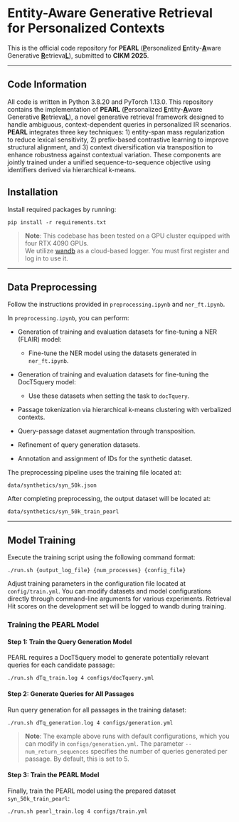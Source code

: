 # Entity-Aware Generative Retrieval for Personalized Contexts

This is the official code repository for **PEARL** (<u>**P**</u>ersonalized <u>**E**</u>ntity-<u>**A**</u>ware Generative <u>**R**</u>etrieva<u>**L**</u>), submitted to **CIKM 2025**.

---

## Code Information
All code is written in Python 3.8.20 and PyTorch 1.13.0.
This repository contains the implementation of 
**PEARL** (<u>**P**</u>ersonalized <u>**E**</u>ntity-<u>**A**</u>ware Generative <u>**R**</u>etrieva<u>**L**</u>), 
a novel generative retrieval framework designed to handle ambiguous, context-dependent queries in personalized IR scenarios.
**PEARL** integrates three key techniques: 1) entity-span mass regularization to reduce lexical sensitivity, 2) prefix-based contrastive learning to improve structural alignment, 
and 3) context diversification via transposition to enhance robustness against contextual variation. 
These components are jointly trained under a unified sequence-to-sequence objective using identifiers derived via hierarchical k-means.

## Installation

Install required packages by running:

```
pip install -r requirements.txt
```

> **Note**: This codebase has been tested on a GPU cluster equipped with four RTX 4090 GPUs.  
> We utilize [wandb](https://wandb.ai/site) as a cloud-based logger. You must first register and log in to use it.

---

## Data Preprocessing

Follow the instructions provided in `preprocessing.ipynb` and `ner_ft.ipynb`.

In `preprocessing.ipynb`, you can perform:

- Generation of training and evaluation datasets for fine-tuning a NER (FLAIR) model:  
  - Fine-tune the NER model using the datasets generated in `ner_ft.ipynb`.

- Generation of training and evaluation datasets for fine-tuning the DocT5query model:  
  - Use these datasets when setting the task to `docTquery`.

- Passage tokenization via hierarchical k-means clustering with verbalized contexts.
- Query-passage dataset augmentation through transposition.
- Refinement of query generation datasets.
- Annotation and assignment of IDs for the synthetic dataset.

The preprocessing pipeline uses the training file located at:

```
data/synthetics/syn_50k.json
```

After completing preprocessing, the output dataset will be located at:

```
data/synthetics/syn_50k_train_pearl
```

---

## Model Training

Execute the training script using the following command format:

```
./run.sh {output_log_file} {num_processes} {config_file}
```

Adjust training parameters in the configuration file located at `config/train.yml`. You can modify datasets and model configurations directly through command-line arguments for various experiments. Retrieval Hit scores on the development set will be logged to wandb during training.

### Training the PEARL Model

#### Step 1: Train the Query Generation Model

PEARL requires a DocT5query model to generate potentially relevant queries for each candidate passage:

```
./run.sh dTq_train.log 4 configs/docTquery.yml
```

#### Step 2: Generate Queries for All Passages

Run query generation for all passages in the training dataset:

```
./run.sh dTq_generation.log 4 configs/generation.yml
```

> **Note**: The example above runs with default configurations, which you can modify in `configs/generation.yml`. The parameter `--num_return_sequences` specifies the number of queries generated per passage. By default, this is set to 5.

#### Step 3: Train the PEARL Model

Finally, train the PEARL model using the prepared dataset `syn_50k_train_pearl`:

```
./run.sh pearl_train.log 4 configs/train.yml
```